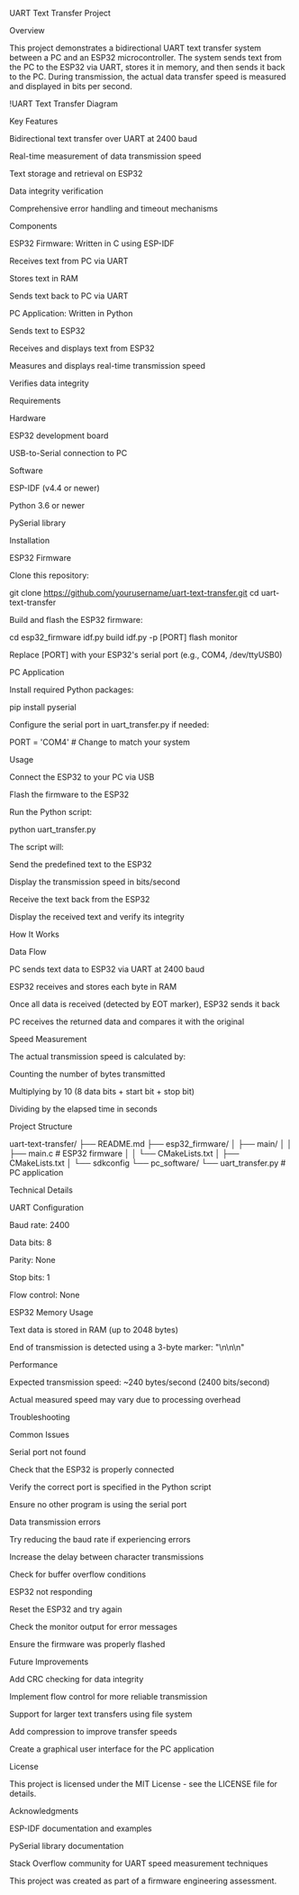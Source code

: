 UART Text Transfer Project



Overview



This project demonstrates a bidirectional UART text transfer system between a PC and an ESP32 microcontroller. The system sends text from the PC to the ESP32 via UART, stores it in memory, and then sends it back to the PC. During transmission, the actual data transfer speed is measured and displayed in bits per second.



!UART Text Transfer Diagram



Key Features



Bidirectional text transfer over UART at 2400 baud

Real-time measurement of data transmission speed

Text storage and retrieval on ESP32

Data integrity verification

Comprehensive error handling and timeout mechanisms



Components



ESP32 Firmware: Written in C using ESP-IDF

Receives text from PC via UART

Stores text in RAM

Sends text back to PC via UART



PC Application: Written in Python

Sends text to ESP32

Receives and displays text from ESP32

Measures and displays real-time transmission speed

Verifies data integrity



Requirements



Hardware

ESP32 development board

USB-to-Serial connection to PC



Software

ESP-IDF (v4.4 or newer)

Python 3.6 or newer

PySerial library



Installation



ESP32 Firmware



Clone this repository:

   git clone https://github.com/yourusername/uart-text-transfer.git
   cd uart-text-transfer



Build and flash the ESP32 firmware:

   cd esp32_firmware
   idf.py build
   idf.py -p [PORT] flash monitor

   Replace [PORT] with your ESP32's serial port (e.g., COM4, /dev/ttyUSB0)



PC Application



Install required Python packages:

   pip install pyserial



Configure the serial port in uart_transfer.py if needed:

   PORT = 'COM4'  # Change to match your system



Usage



Connect the ESP32 to your PC via USB

Flash the firmware to the ESP32

Run the Python script:

   python uart_transfer.py



The script will:

Send the predefined text to the ESP32

Display the transmission speed in bits/second

Receive the text back from the ESP32

Display the received text and verify its integrity



How It Works



Data Flow

PC sends text data to ESP32 via UART at 2400 baud

ESP32 receives and stores each byte in RAM

Once all data is received (detected by EOT marker), ESP32 sends it back

PC receives the returned data and compares it with the original



Speed Measurement

The actual transmission speed is calculated by:

Counting the number of bytes transmitted

Multiplying by 10 (8 data bits + start bit + stop bit)

Dividing by the elapsed time in seconds



Project Structure



uart-text-transfer/
├── README.md
├── esp32_firmware/
│   ├── main/
│   │   ├── main.c             # ESP32 firmware
│   │   └── CMakeLists.txt
│   ├── CMakeLists.txt
│   └── sdkconfig
└── pc_software/
    └── uart_transfer.py       # PC application



Technical Details



UART Configuration

Baud rate: 2400

Data bits: 8

Parity: None

Stop bits: 1

Flow control: None



ESP32 Memory Usage

Text data is stored in RAM (up to 2048 bytes)

End of transmission is detected using a 3-byte marker: "\n\n\n"



Performance

Expected transmission speed: ~240 bytes/second (2400 bits/second)

Actual measured speed may vary due to processing overhead



Troubleshooting



Common Issues



Serial port not found

Check that the ESP32 is properly connected

Verify the correct port is specified in the Python script

Ensure no other program is using the serial port



Data transmission errors

Try reducing the baud rate if experiencing errors

Increase the delay between character transmissions

Check for buffer overflow conditions



ESP32 not responding

Reset the ESP32 and try again

Check the monitor output for error messages

Ensure the firmware was properly flashed



Future Improvements



Add CRC checking for data integrity

Implement flow control for more reliable transmission

Support for larger text transfers using file system

Add compression to improve transfer speeds

Create a graphical user interface for the PC application



License



This project is licensed under the MIT License - see the LICENSE file for details.



Acknowledgments



ESP-IDF documentation and examples

PySerial library documentation

Stack Overflow community for UART speed measurement techniques






This project was created as part of a firmware engineering assessment.
